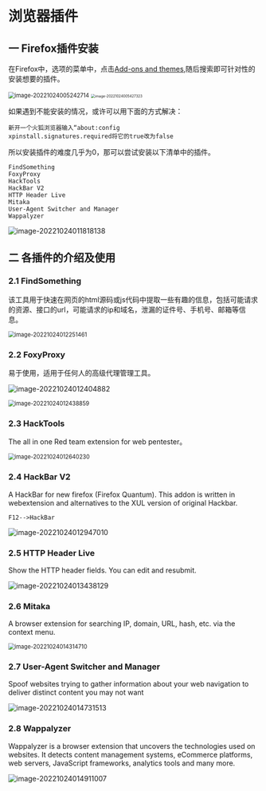 # 浏览器插件

## 一 Firefox插件安装

在Firefox中，选项的菜单中，点击<u>Add-ons and themes</u>,随后搜索即可针对性的安装想要的插件。

<img src="../../images//image-20221024005242714.png" alt="image-20221024005242714" style="zoom: 80%;" />

<img src="../../images//image-20221024005427323.png" alt="image-20221024005427323" style="zoom:50%;" />

如果遇到不能安装的情况，或许可以用下面的方式解决：

```
新开一个火狐浏览器输入“about:config
xpinstall.signatures.required将它的true改为false
```

所以安装插件的难度几乎为0，那可以尝试安装以下清单中的插件。

```
FindSomething
FoxyProxy
HackTools
HackBar V2
HTTP Header Live
Mitaka
User-Agent Switcher and Manager
Wappalyzer
```

![image-20221024011818138](../../images//image-20221024011818138.png)



## 二 各插件的介绍及使用

### 2.1 FindSomething

该工具用于快速在网页的html源码或js代码中提取一些有趣的信息，包括可能请求的资源、接口的url，可能请求的ip和域名，泄漏的证件号、手机号、邮箱等信息。

<img src="../../images//image-20221024012251461.png" alt="image-20221024012251461" style="zoom: 80%;" />



### 2.2 FoxyProxy

易于使用，适用于任何人的高级代理管理工具。

![image-20221024012404882](../../images//image-20221024012404882.png)

<img src="../../images//image-20221024012438859.png" alt="image-20221024012438859" style="zoom:80%;" />

### 2.3 HackTools

The all in one Red team extension for web pentester。

<img src="../../images//image-20221024012640230.png" alt="image-20221024012640230" style="zoom:80%;" />



### 2.4 HackBar V2

A HackBar for new firefox  (Firefox Quantum). This addon is written in webextension and  alternatives to the XUL version of original Hackbar.

```
F12-->HackBar
```

![image-20221024012947010](../../images//image-20221024012947010.png)



### 2.5 HTTP Header Live

Show the HTTP header fields. You can edit and resubmit.

![image-20221024013438129](../../images//image-20221024013438129.png)



### 2.6 Mitaka

A browser extension for searching IP, domain, URL, hash, etc. via the context menu.

<img src="../../images//image-20221024014314710.png" alt="image-20221024014314710" style="zoom: 80%;" />



### 2.7 User-Agent Switcher and Manager

Spoof websites trying to gather information about your web navigation to deliver distinct content you may not want

![image-20221024014731513](../../images//image-20221024014731513.png)



### 2.8 Wappalyzer

Wappalyzer is a browser extension that uncovers the technologies used on websites. It detects content management systems, eCommerce platforms,  web servers, JavaScript frameworks, analytics tools and many more.

![image-20221024014911007](../../images//image-20221024014911007.png)

